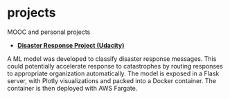 # projects
MOOC and personal projects

- [**Disaster Response Project (Udacity)**](./DisasterResponse)

A ML model was developed to classify disaster response messages. This could potentially accelerate response to catastrophes by routing responses to appropriate organization automatically. The model is exposed in a Flask server, with Plotly visualizations and packed into a Docker container. The container is then deployed with AWS Fargate.
